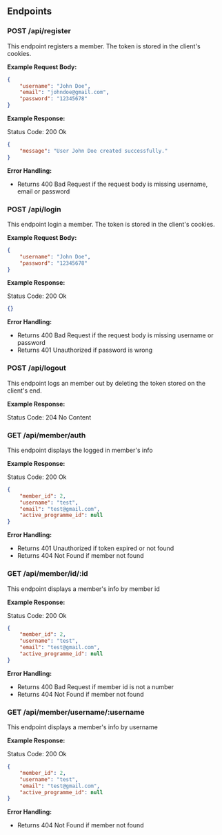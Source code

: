 ## Endpoints

### POST /api/register

This endpoint registers a member. The token is stored in the client's cookies.

**Example Request Body:**

```json
{
    "username": "John Doe",
    "email": "johndoe@gmail.com",
    "password": "12345678"
}
```

**Example Response:**

Status Code: 200 Ok

```json
{
    "message": "User John Doe created successfully."
}
```

**Error Handling:**
- Returns 400 Bad Request if the request body is missing username, email or password

### POST /api/login

This endpoint login a member. The token is stored in the client's cookies.

**Example Request Body:**

```json
{
    "username": "John Doe",
    "password": "12345678"
}
```

**Example Response:**

Status Code: 200 Ok

```json
{}
```

**Error Handling:**
- Returns 400 Bad Request if the request body is missing username or password 
- Returns 401 Unauthorized if password is wrong

### POST /api/logout

This endpoint logs an member out by deleting the token stored on the client's end.

**Example Response:**

Status Code: 204 No Content

### GET /api/member/auth

This endpoint displays the logged in member's info

**Example Response:**

Status Code: 200 Ok

```json
{
    "member_id": 2,
    "username": "test",
    "email": "test@gmail.com",
    "active_programme_id": null
}
```

**Error Handling:**
- Returns 401 Unauthorized if token expired or not found
- Returns 404 Not Found if member not found

### GET /api/member/id/:id

This endpoint displays a member's info by member id

**Example Response:**

Status Code: 200 Ok

```json
{
    "member_id": 2,
    "username": "test",
    "email": "test@gmail.com",
    "active_programme_id": null
}
```

**Error Handling:**
- Returns 400 Bad Request if member id is not a number
- Returns 404 Not Found if member not found

### GET /api/member/username/:username

This endpoint displays a member's info by username

**Example Response:**

Status Code: 200 Ok

```json
{
    "member_id": 2,
    "username": "test",
    "email": "test@gmail.com",
    "active_programme_id": null
}
```

**Error Handling:**
- Returns 404 Not Found if member not found